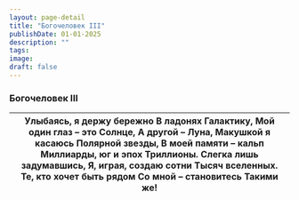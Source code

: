 ```yaml
---
layout: page-detail
title: "Богочеловек III"
publishDate: 01-01-2025
description: ""
tags:
image:
draft: false
---
```


### Богочеловек III

| Улыбаясь, я держу бережно  В ладонях Галактику,  Мой один глаз – это Солнце,  А другой – Луна,  Макушкой я касаюсь Полярной звезды, В моей памяти – кальп  Миллиарды, юг и эпох  Триллионы. Слегка лишь задумавшись,  Я, играя, создаю сотни  Тысяч вселенных. Те, кто хочет быть рядом  Со мной – становитесь  Такими же! |
| -------------------------------------------------------------------------------------------------------------------------------------------------------------------------------------------------------------------------------------------------------------------------------------------------------------------------- |
  
  
